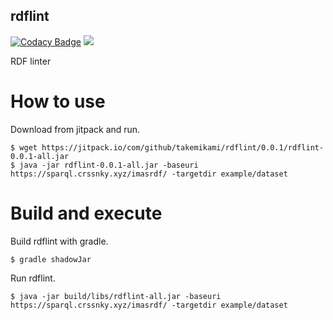rdflint
---

[![Codacy Badge](https://api.codacy.com/project/badge/Grade/47d0f457ec0845c89bcd12d9b7eb8165)](https://www.codacy.com/app/takemikami/rdflint?utm_source=github.com&amp;utm_medium=referral&amp;utm_content=takemikami/rdflint&amp;utm_campaign=Badge_Grade)
[![](https://jitpack.io/v/takemikami/rdflint.svg)](https://jitpack.io/#takemikami/rdflint)

RDF linter

# How to use

Download from jitpack and run.

```
$ wget https://jitpack.io/com/github/takemikami/rdflint/0.0.1/rdflint-0.0.1-all.jar
$ java -jar rdflint-0.0.1-all.jar -baseuri https://sparql.crssnky.xyz/imasrdf/ -targetdir example/dataset
```

# Build and execute

Build rdflint with gradle.

```
$ gradle shadowJar
```

Run rdflint.

```
$ java -jar build/libs/rdflint-all.jar -baseuri https://sparql.crssnky.xyz/imasrdf/ -targetdir example/dataset
```

